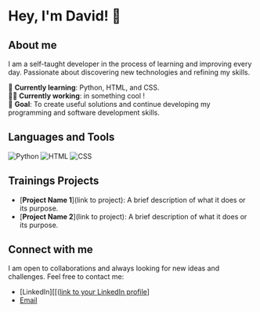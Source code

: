 # Hey, I'm David! 👋

## About me
I am a self-taught developer in the process of learning and improving every day. Passionate about discovering new technologies and refining my skills.

🌱 **Currently learning**: Python, HTML, and CSS. <br>
👨‍💻 **Currently working**: in something cool !<br>
🎯 **Goal**: To create useful solutions and continue developing my programming and software development skills. <br>

## Languages and Tools

![Python](https://img.shields.io/badge/Python-3776AB?style=flat&logo=python&logoColor=white)
![HTML](https://img.shields.io/badge/HTML5-E34F26?style=flat&logo=html5&logoColor=white)
![CSS](https://img.shields.io/badge/CSS3-1572B6?style=flat&logo=css3&logoColor=white)

## Trainings Projects
- [**Project Name 1**](link to project): A brief description of what it does or its purpose.
- [**Project Name 2**](link to project): A brief description of what it does or its purpose.

## Connect with me
I am open to collaborations and always looking for new ideas and challenges. Feel free to contact me:

- [LinkedIn][[([link to your LinkedIn profile](https://www.linkedin.com/in/david-rodr%C3%ADguez-p%C3%A9rez-electromedicinaclinica/)]
- [Email](mailto:your-email@example.com)
